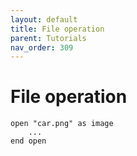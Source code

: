 ```yaml
---
layout: default
title: File operation
parent: Tutorials
nav_order: 309
---
```


# File operation


	open "car.png" as image
		...
	end open

